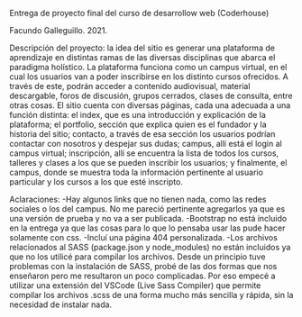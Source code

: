 Entrega de proyecto final del curso de desarrollow web (Coderhouse) 

Facundo Galleguillo. 2021.

Descripción del proyecto: la idea del sitio es generar una plataforma de aprendizaje en distintas ramas de las diversas disciplinas que 
abarca el paradigma holístico. La plataforma funciona como un campus virtual, en el cual los usuarios van a poder inscribirse en los 
distinto cursos ofrecidos. A través de este, podrán acceder a contenido audiovisual, material descargable, foros de discusión, grupos
cerrados, clases de consulta, entre otras cosas. 
El sitio cuenta con diversas páginas, cada una adecuada a una función distinta: el index, que es una introducción y explicación de la 
plataforma; el portfolio, sección que explica quien es el fundador y la historia del sitio; contacto, a través de esa sección los 
usuarios podrían contactar con nosotros y despejar sus dudas; campus, allí está el login al campus virtual; inscripción, allí se 
encuentra la lista de todos los cursos, talleres y clases a los que se pueden inscribir los usuarios; y finalmente, el campus, donde 
se muestra toda la información pertinente al usuario particular y los cursos a los que esté inscripto.

Aclaraciones: 
-Hay algunos links que no tienen nada, como las redes sociales o los del campus. No me pareció pertinente agregarlos ya que es una 
versión de prueba y no va a ser publicada.
-Bootstrap no está incluido en la entrega ya que las cosas para lo que lo pensaba usar las pude hacer solamente con css. 
-Incluí una página 404 personalizada.
-Los archivos relacionados al SASS (package.json y node_modules) no están incluidos ya que no los utilicé para compilar los 
archivos. Desde un principio tuve problemas con la instalación de SASS, probé de las dos formas que nos enseñaron pero me 
resultaron un poco complicadas. Por eso empecé a utilizar una extensión del VSCode (Live Sass Compiler) que permite compilar
los archivos .scss de una forma mucho más sencilla y rápida, sin la necesidad de instalar nada.
